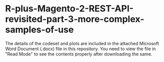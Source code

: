 # R-plus-Magento-2-REST-API-revisited-part-3-more-complex-samples-of-use

The details of the codeset and plots are included in the attached Microsoft Word Document (.docx) file in this repository. 
You need to view the file in "Read Mode" to see the contents properly after downloading the same.
